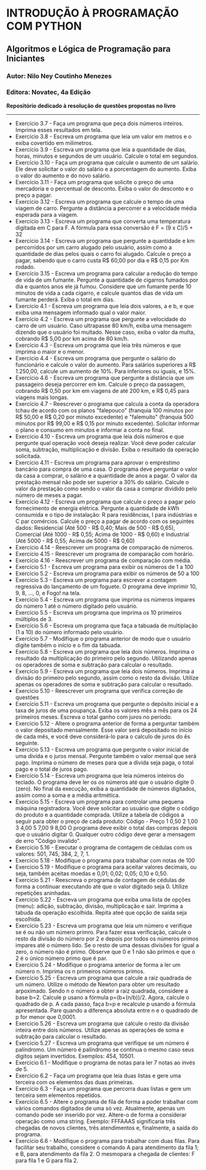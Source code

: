 # INTRODUÇÃO À PROGRAMAÇÃO COM PYTHON
## Algoritmos e Lógica de Programação para Iniciantes
### Autor: Nilo Ney Coutinho Menezes
### Editora: Novatec, 4a Edição
 
 **Repositório dedicado à resolução de questões propostas no livro**

 ---
- Exercício 3.7 - Faça um programa que peça dois números inteiros.
Imprima esses resultados em tela.
- Exercício 3.8 - Escreva um programa que leia um valor em metros e o exiba covertido em milimetros.
- Exercício 3.9 - Escreva um programa que leia a quantidade de dias, horas, minutos e segundos de um usuário. Calcule o total em segundos.
- Exercício 3.10 - Faça um programa que calcule o aumento de um salário. Ele deve solicitar o valor do salário e a porcentagem do aumento. Exiba o valor do aumento e do novo salário.
- Exercício 3.11 - Faça um programa que solicite o preço de uma mercadoria e o percentual de desconto. Exiba o valor do desconto e o preço a pagar.
- Exercício 3.12 - Escreva um programa que calcule o tempo de uma viagem de carro. Pergunte a distância a percorrer e a velocidade média esperada para a viagem.
- Exercício 3.13 - Escreva um programa que converta uma temperatura digitada em C para F. A fórmula para essa conversão é F = (9 x C)/5 + 32
- Exercício 3.14 - Escreva um programa que pergunte a quantidade e km percorridos por um carro alugado pelo usuário, assim como a quantidade de dias pelos quais o carro foi alugado. Calcule o preço a pagar, sabendo que o carro custa R$ 60,00 por dia e R$ 0,15 por Km rodado.
- Exercício 3.15 - Escreva um programa para calcular a redução do tempo de vida de um fumante. Pergunte a quantidade de cigarros fumados por dia e quantos anos ele já fumou. Considere que um fumante perde 10 minutos de vida a cada cigarro, e calcule quantos dias de vida um fumante perderá. Exiba o total em dias.
- Exercício 4.1 - Escreva um programa que leia dois valores, a e b, e que exiba uma mensagem informado qual o valor maior.
- Exercício 4.2 - Escreva um programa que pergunte a velocidade do carro de um usuário. Caso ultrapasse 80 km/h, exiba uma mensagem dizendo que o usuário foi multado. Nesse caso, exiba o valor da multa, cobrando R$ 5,00 por km acima de  80 km/h.
- Exercício 4.3 - Escreva um programa que leia três números e que imprima o maior e o menor.
- Exercício 4.4 - Escreva um programa que pergunte o salário do funcionário e calcule o valor do aumento. Para salários superiores a R$ 1.250,00, calcule um aumento de 10%. Para inferiores ou iguais, e 15%.
- Exercício 4.6 - Escreva um programa que pergunte a distância que um passageiro deseja percorrer em km. Calcule o preço da passagem, cobrando R$ 0,50 por km em viagens de até 200 km, e R$ 0,45 para viagens mais longas.
- Exercício 4.7 - Reescrever o programa que calcula a conta da operadora tchau de acordo com os planos "falepouco" (franquia 100 minutos por R$ 50,00 e R$ 0,20 por minuto excedente) e "falemuito" (franquia 500 minutos por R$ 99,00 e R$ 0,15 por minuto excedente). Solicitar informar o plano e consumo em minutos e informar a conta no final.
- Exercício 4.10 - Escreva um programa que leia dois números e que pergunte qual operação você deseja realizar. Você deve poder calcular soma, subtração, multiplicação e divisão. Exiba o resultado da operação solicitada.
- Exercício 4.11 - Escreva um programa para aprovar o empréstimo bancário para compra de uma casa. O programa deve perguntar o valor da casa a comprar, o salário e a quantidade de anos a pagar. O valor da prestação mensal não pode ser superior a 30% do salário. Calcule o valor da prestação como sendo o valor da casa a comprar dividido pelo número de meses a pagar.
- Exercício 4.12 - Escreva um programa que calcule o preço a pagar pelo fornecimento de energia elétrica. Pergunte a quantidade de kWh consumida e o tipo de instalação: R para residências, I para indústrias e C par comércios. Calcule o preço a pagar de acordo com os seguintes dados: Residencial (Até 500 - R$ 0,40; Mais de 500 - R$ 0,65), Comercial (Até 1000 - R$ 0,55; Acima de 1000 - R$ 0,60) e Industrial (Até 5000 - R$ 0,55; Acima de 5000 - R$ 0,60)
- Exercício 4.14 - Reescrever um programa de comparação de números.
- Exercício 4.15 - Reescrever um programa de comparação com horário.
- Exercício 4.16 - Reescrever um programa de comparação com média.
- Exercício 5.1 - Escreva um programa para exibir os números de 1 a 100
- Exercício 5.2 - Escreva um programa para exibir os números de 50 a 100
- Exercício 5.3 - Escreva um programa para escrever a contagem regressiva do lançamento de um foguete. O programa deve imprimir 10, 9, 8, ..., 0, e Fogo! na tela.
- Exercício 5.4 - Escreva um programa que imprima os números ímpares do número 1 até o número digitado pelo usuário.
- Exercício 5.5 - Escreva um programa que imprima os 10 primeiros múltiplos de 3.
- Exercício 5.6 - Escreva um programa que faça a tabuada de multiplação (1 a 10) do número informado pelo usuário.
- Exercício 5.7 - Modifique o programa anterior de modo que o usuário digite também o início e o fim da tabuada.
- Exercício 5.8 - Escreva um programa que leia dois números. Imprima o resultado da multiplicação do primeiro pelo segundo. Utilizando apenas os operadores de soma e subtração para calcular o resultado.
- Exercício 5.9 - Escreva um programa que leia dois números. Imprima a divisão do primeiro pelo segundo, assim como o resto da divisão. Utilize apenas os operadores de soma e subtração para calcular o resultado.
- Exercício 5.10 - Reescrever um programa que verifica correção de questões
- Exercício 5.11 - Escreva um programa que pergunte o depósito inicial e a taxa de juros de uma poupança. Exiba os valores mês a mês para os 24 primeiros meses. Escreva o total ganho com juros no período.
- Exercício 5.12 - Altere o programa anterior de forma a perguntar também o valor depositado mensalmente. Esse valor será depositado no início de cada mês, e você deve considerá-lo para o calculo de juros do ês seguinte.
- Exercício 5.13 - Escreva um programa que pergunte o valor inicial de uma divida e o juros mensal. Pergunte também o valor mensal que será pago. Imprima o número de meses para que a divida seja paga, o total pago e o total de juros pago.
- Exercício 5.14 - Escreva um programa que leia números inteiros do teclado. O programa deve ler os os números até que o usuário digite 0 (zero). No final da execução, exiba a quantidade de números digitados, assim como a soma e a média aritmética.
- Exercício 5.15 - Escreva um programa para controlar uma pequena máquina registradora. Você deve solicitar ao usuário que digite o código do produto e a quantidade comprada. Utilize a tabela de códigos a seguir para obter o preço de cada produto:
Código -    Preço
1           0,50
2           1,00
3           4,00
5           7,00
9           8,00
O programa deve exibir o total das compras depois que o usuário digitar 0. Qualquer outro código deve gerar a mensagem de erro "Código invalido".
- Exercício 5.16 - Executar o programa de contagem de cédulas com os valores: 501, 745, 384, 2, 7, 1.
- Exercício 5.18 - Modifique o programa para trabalhar com notas de 100
- Exercício 5.19 - Modifique o programa para aceitar valores decimais, ou seja, também aceitas moedas e 0,01; 0,02; 0,05; 0,10 e 0,50.
- Exercício 5.21 - Reescreva o programa de contagem de cédulas de forma a continuar executando até que o valor digitado seja 0. Utilize repetições aninhadas.
- Exercício 5.22 - Escreva um programa que exiba uma lista de opções (menu): adição, subtração, divisão, multiplicação e sair. Imprima a tabuda da operação escolhida. Repita ateé que opção de saída seja escolhida.
- Exercício 5.23 - Escreva um programa que leia um número e verifique se é ou não um número primro. Para fazer essa verificação, calcule o resto da divisão do número por 2 e depois por todos os números primos impares até o número lido. Se o resto de uma dessas divisões for igual a zero, o número não é primo. Observe que 0 e 1 não são primos e que o 2 é o único número primo que é par.
- Exercício 5.24 - Modifique o programa anterior de forma a ler um número n. Imprima os n primeiros números primos.
- Exercício 5.25 - Escreva um programa que calcule a raiz quadrada de um número. Utilize o método de Newton para obter um resultado arpoximado. Sendo n o número a obter a raiz quadrada, considere a base b=2. Calcule p usano a fórmula p=(b+(n/b))/2. Agora, calcule o quadrado de p. A cada passo, faça b=p e recalcule p usando a fórmula apresentada. Pare quando a diferença absoluta entre n e o quadrado de p for menor que 0,0001.
- Exercício 5.26 - Escreva um programa que calcule o resto da divisão inteira entre dois números. Utilize apenas as operações de soma e subtração para calcular o resultado.
- Exercício 5.27 - Escreva um programa que verifique se um número é palíndromo. Um número é palíndromo se continua o mesmo caso seus digitos sejam invertidos. Exemplos: 454, 10501.
- Exercício 6.1 - Modifique o programa de notas para ler 7 notas ao invés de 5.
- Exercício 6.2 - Faça um programa que leia duas listas e gere uma terceira com os elementos das duas primeiras.
- Exercício 6.3 - Faça um programa que percorra duas listas e gere um terceira sem elementos repetidos.
- Exercício 6.5 - Altere o programa de fila de forma a poder trabalhar com vários comandos digitados de uma só vez. Atualmente, apenas um comando pode ser inserido por vez. Altere-o de forma a considerar operação como uma string. Exemplo: FFFAAAS significaria três chegadas de novos clientes, três atendimentos e, finalmente, a saída do programa.
- Exercício 6.6 - Modifique o programa para trabalhar com duas filas. Para facilitar seu trabalho, considere o comando A para atendimento da fila 1; e B, para atendimento da fila 2. O mesmopara a chegada de clientes: F para fila 1 e G para fila 2.